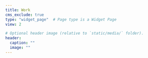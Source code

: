 ```yaml
---
title: Work
cms_exclude: true
type: "widget_page"  # Page type is a Widget Page
view: 2

# Optional header image (relative to `static/media/` folder).
header:
  caption: ""
  image: ""
---
```

